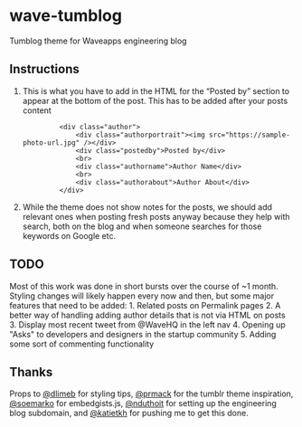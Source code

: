 # wave-tumblog

Tumblog theme for Waveapps engineering blog


## Instructions


1. This is what you have to add in the HTML for the “Posted by” section to appear at the bottom of the post. This has to be added after your posts content

                <div class="author">
                    <div class="authorportrait"><img src="https://sample-photo-url.jpg" /></div>
                    <div class="postedby">Posted by</div>
                    <br>
                    <div class="authorname">Author Name</div>
                    <br>
                    <div class="authorabout">Author About</div>
                </div>

2. While the theme does not show notes for the posts, we should add relevant ones when posting fresh posts anyway because they help with search, both on the blog and when someone searches for those keywords on Google etc.


## TODO
Most of this work was done in short bursts over the course of ~1 month. Styling changes will likely happen every now and then, but some major features that need to be added:
    1. Related posts on Permalink pages
    2. A better way of handling adding author details that is not via HTML on posts
    3. Display most recent tweet from @WaveHQ in the left nav
    4. Opening up "Asks" to developers and designers in the startup community
    5. Adding some sort of commenting functionality

## Thanks

Props to [@dlimeb](https://github.com/dlimeb) for styling tips, [@prmack](https://github.com/prmack) for the tumblr theme inspiration, [@soemarko](https://github.com/soemarko) for embedgists.js, [@nduthoit](https://github.com/nduthoit) for setting up the engineering blog subdomain, and [@katietkh](https://github.com/katietkh) for pushing me to get this done.

